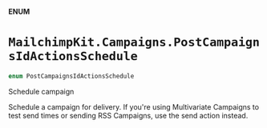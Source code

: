 **ENUM**

# `MailchimpKit.Campaigns.PostCampaignsIdActionsSchedule`

```swift
enum PostCampaignsIdActionsSchedule
```

Schedule campaign

Schedule a campaign for delivery. If you're using Multivariate Campaigns to test send times or sending RSS Campaigns, use the send action instead.
